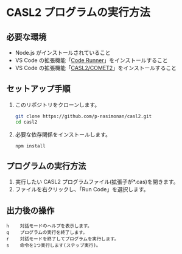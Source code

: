 # CASL2 プログラムの実行方法

## 必要な環境
- Node.js がインストールされていること
- VS Code の拡張機能「[Code Runner](https://marketplace.visualstudio.com/items?itemName=formulahendry.code-runner)」をインストールすること
- VS Code の拡張機能「[CASL2/COMET2](https://marketplace.visualstudio.com/items?itemName=MaxfieldWalker.vscode-casl2-comet2)」をインストールすること

## セットアップ手順
1. このリポジトリをクローンします。
   ```bash
   git clone https://github.com/p-nasimonan/casl2.git
   cd casl2
    ```

2. 必要な依存関係をインストールします。
    ```
    npm install
    ```

## プログラムの実行方法
1. 実行したい CASL2 プログラムファイル(拡張子が*.cas)を開きます。
1. ファイルを右クリックし、「Run Code」を選択します。

## 出力後の操作
```
h    対話モードのヘルプを表示します。
q    プログラムの実行を終了します。
r    対話モードを終了してプログラムを実行します。
s    命令を1つ実行します(ステップ実行)。
```
